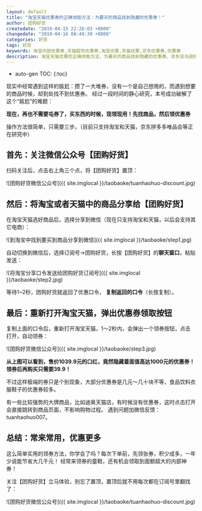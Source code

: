 ```yaml
---
layout: default
title: "淘宝天猫优惠券的正确领取方法：为要买的商品找到隐藏的优惠券！"
author: 团购好货
createdate: "2019-04-15 22:26:03 +0800"
changedate: "2019-04-16 08:49:39 +0800"
categories: 好货
tags: 好货
keywords: 淘宝内部优惠券,天猫超市优惠券,淘宝优惠,天猫优惠,京东优惠券,优惠券
description: 淘宝天猫优惠的正确领取方法，为要买的商品找到隐藏的优惠券，京东亚马逊拼多多唯品会准备中
---
```


* auto-gen TOC:
{:toc}

现实中经常遇到这样的尴尬：攒了一大堆券，没有一个是自己想用的，而遇到想要的商品时候，却到处找不到优惠券。
经过一段时间的静心研究，本号成功破解了这个“尴尬”的难题：

**现在，再也不需要屯券了，买东西的时候，现领现用！先找商品，然后领优惠券**

操作方法很简单，只需要三步。（目前只支持淘宝和天猫，京东拼多多唯品会等正在研究中）

## 首先：关注微信公众号【团购好货】

扫码关注后，点击右上角三个点，将【团购好货】置顶：

![团购好货微信公众号]({{ site.imglocal }}/taobaoke/tuanhaohuo-discount.jpg)

## 然后：将淘宝或者天猫中的商品分享给【团购好货】

在淘宝天猫选好商品后，选择分享到微信（现在只支持淘宝和天猫，以后会支持其它电商）：

![到淘宝中找到要买到商品分享到微信]({{ site.imglocal }}/taobaoke/step1.jpg)

自动切换到微信后，选择订阅号->团购好货，长按【团购好货】的**聊天窗口**，粘贴发送：

![将淘宝分享口令发送给团购好货订阅号]({{ site.imglocal }}/taobaoke/step2.jpg)

等待1~2秒，团购好货就返回了优惠口令， **复制返回的口令**（长按复制）。

## 最后：重新打开淘宝天猫，弹出优惠券领取按钮

复制上面的口令后，重新打开淘宝天猫，1～2秒内，会弹出一个领券按钮，点击打开，自动领券：

![团购好货微信公众号]({{ site.imglocal }}/taobaoke/step3.jpg)

**从上图可以看到，售价1039.9元的口红，竟然隐藏着面值高达1000元的优惠券！领券后再购买只需要39.9！**

不过这样极端的券只是个别现象，大部分优惠券是几元～几十块不等，食品饮料衣服鞋子的优惠券较多。

有一些比较强势的大牌商品，比如迪奥天猫店，有时候没有优惠券，这时点击打开会直接跳转到商品页面，不影响购物过程。
遇到问题加微信反馈：tuanhaohuo007。

## 总结：常来常用，优惠更多

这么简单实用的领券方法，你学会了吗？每次下单前，先领张券，积少成多，一年少说能节省大几千元！
经常来领券的童鞋，还有机会领取到面额超大的内部神券！

关注【团购好货】立马体验，别忘了置顶，置顶后就不用每次都在订阅号里翻找了：

![团购好货微信公众号]({{ site.imglocal }}/taobaoke/tuanhaohuo-discount.jpg)
